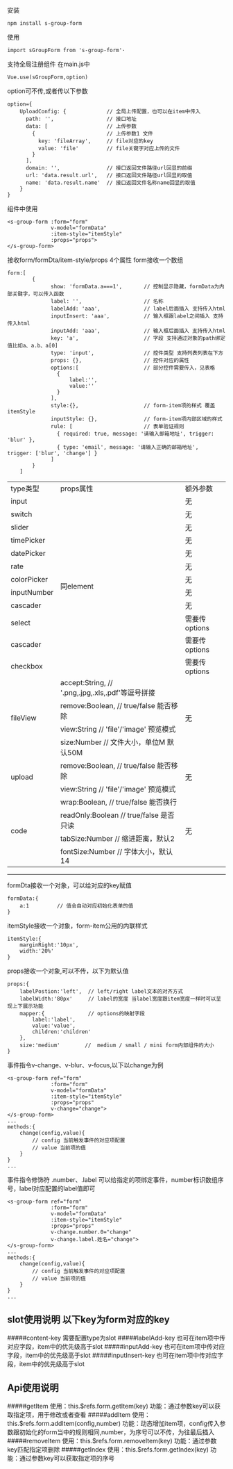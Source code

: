 


安装
```
npm install s-group-form
```
使用
```
import sGroupForm from 's-group-form'·
```
支持全局注册组件
在main.js中
```
Vue.use(sGroupForm,option)
```
option可不传,或者传以下参数
```
option={
    UploadConfig: {             // 全局上传配置，也可以在item中传入
      path: '',                 // 接口地址
      data: [                   // 上传参数
        {                       // 上传参数1 文件
          key: 'fileArray',     // file对应的key
          value: 'file'         // file关键字对应上传的文件
        }
      ],
      domain: '',               // 接口返回文件路径url回显的前缀
      url: 'data.result.url',   // 接口返回文件路径url回显的取值
      name: 'data.result.name'  // 接口返回文件名称name回显的取值
    }
}
```
组件中使用
```
<s-group-form :form="form"
              v-model="formData"
              :item-style="itemStyle"
              :props="props">
</s-group-form>
```
接收form/formDta/item-style/props 4个属性
form接收一个数组
```
form:[
        {
              show: 'formData.a===1',       // 控制显示隐藏，formData为内部关键字，可以传入函数
              label: '',                    // 名称
              labelAdd: 'aaa',              // label后面插入 支持传入html
              inputInsert: 'aaa',           // 输入框跟label之间插入 支持传入html
              inputAdd: 'aaa',              // 输入框后面插入 支持传入html
              key: 'a',                     // 字段 支持通过对象的path绑定值比如a、a.b、a[0] 
              type: 'input',                // 控件类型 支持列表列表在下方
              props: {},                    // 控件对应的属性
              options:[                     // 部分控件需要传入，见表格
                {
                    label:'',
                    value:''
                }
              ],
              style:{},                     // form-item项的样式 覆盖itemStyle
              inputStyle: {},               // form-item项内部区域的样式
              rule: [                       // 表单验证规则
                { required: true, message: '请输入邮箱地址', trigger: 'blur' },
                { type: 'email', message: '请输入正确的邮箱地址', trigger: ['blur', 'change'] }
              ]
        }
    ]
```
<table>
<tr>
    <td>type类型</td>
    <td>props属性</td>
    <td>额外参数</td>
</tr>
<tr>
    <td>input</td>
    <td rowspan="12">同element</td>
    <td>无</td>
</tr>
<tr>
    <td>switch</td>
    <td>无</td>
</tr>
<tr>
    <td>slider</td>
    <td>无</td>
</tr>
<tr>
    <td>timePicker</td>
    <td>无</td>
</tr>
<tr>
    <td>datePicker</td>
    <td>无</td>
</tr>
<tr>
    <td>rate</td>
    <td>无</td>
</tr>
<tr>
    <td>colorPicker</td>
    <td>无</td>
</tr>
<tr>
    <td>inputNumber</td>
    <td>无</td>
</tr>
<tr>
    <td>cascader</td>
    <td>无</td>
</tr>
<tr>
    <td>select</td>
    <td>需要传options</td>
</tr>
<tr>
    <td>cascader</td>
    <td>需要传options</td>
</tr>
<tr>
    <td>checkbox</td>
    <td>需要传options</td>
</tr>
<tr>
    <td rowspan="4">fileView</td>
    <td>accept:String, // '.png,.jpg,.xls,.pdf'等逗号拼接</td>
    <td rowspan="4">无</td>
</tr>
<tr>
    <td> remove:Boolean, // true/false 能否移除</td>
</tr>
<tr>
    <td>view:String   // 'file'/'image' 预览模式</td>
</tr>
<tr>
    <td> size:Number   // 文件大小，单位M 默认50M</td>
</tr>
<tr>
    <td rowspan="2">upload</td>
    <td>remove:Boolean, // true/false 能否移除</td>
    <td rowspan="2">无</td>
</tr>
<tr>
    <td>view:String   // 'file'/'image' 预览模式</td>
</tr>
<tr>
    <td rowspan="4">code</td>
    <td>wrap:Boolean, // true/false 能否换行</td>
    <td rowspan="4">无</td>
</tr>
<tr>
    <td>readOnly:Boolean   // true/false 是否只读</td>
</tr>
<tr>
    <td>tabSize:Number   // 缩进距离，默认2</td>
</tr>
<tr>
    <td>fontSize:Number   // 字体大小，默认14</td>
</tr>
</table>

-----
formDta接收一个对象，可以给对应的key赋值
```
formData:{
    a:1         // 值会自动对应初始化表单的值
}

```
itemStyle接收一个对象，form-item公用的内联样式
```
itemStyle:{
    marginRight:'10px',
    width:'20%'
}

```
props接收一个对象,可以不传，以下为默认值
```
props:{
    labelPostion:'left',  // left/right label文本的对齐方式
    labelWidth:'80px'     // label的宽度 当label宽度跟item宽度一样时可以呈现上下展示功能
    mapper:{              // options的映射字段
        label:'label',
        value:'value',
        children:'children' 
    },
    size:'medium'        //  medium / small / mini form内部组件的大小
}

```
事件指令v-change、v-blur、v-focus,以下以change为例
```
<s-group-form ref="form"
              :form="form"
              v-model="formData"
              :item-style="itemStyle"
              :props="props"
              v-change="change">
</s-group-form>
...
methods:{
    change(config,value){
        // config 当前触发事件的对应项配置
        // value 当前项的值
    }
}
...

```
事件指令修饰符 .number、.label 可以给指定的项绑定事件，number标识数组序号，label对应配置的label值即可
```
<s-group-form ref="form"
              :form="form"
              v-model="formData"
              :item-style="itemStyle"
              :props="props"
              v-change.number.0="change"
              v-change.label.姓名="change">
</s-group-form>
...
methods:{
    change(config,value){
        // config 当前触发事件的对应项配置
        // value 当前项的值
    }
}
...
```
slot使用说明 以下key为form对应的key
----
#####content-key
    需要配置type为slot
#####labelAdd-key
    也可在item项中传对应字段，item中的优先级高于slot
#####inputAdd-key
    也可在item项中传对应字段，item中的优先级高于slot
#####inputInsert-key
    也可在item项中传对应字段，item中的优先级高于slot


Api使用说明
---
#####getItem
    使用：this.$refs.form.getItem(key)
    功能：通过参数key可以获取指定项，用于修改或者查看
#####addItem
    使用：this.$refs.form.addItem(config,number)
    功能：动态增加item项，config传入参数跟初始化的form当中的规则相同,number，为序号可以不传，为往最后插入
#####removeItem
    使用：this.$refs.form.removeItem(key)
    功能：通过参数key匹配指定项删除
#####getIndex
    使用：this.$refs.form.getIndex(key)
    功能：通过参数key可以获取指定项的序号    